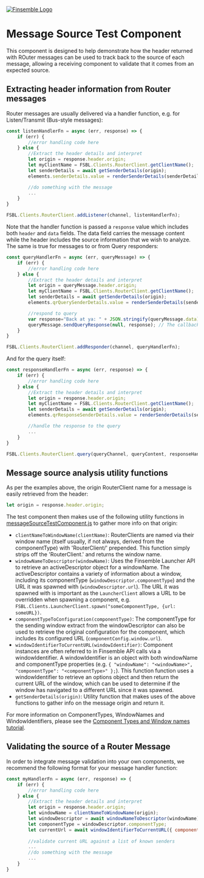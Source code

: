 [![Finsemble Logo](https://documentation.chartiq.com/finsemble/styles/img/Finsemble_Logo_Dark.svg)](https://documentation.chartiq.com/finsemble/)

# Message Source Test Component
This component is designed to help demonstrate how the header returned with ROuter messages can be used to track back to the source of each message, allowing a receiving component to validate that it comes from an expected source.

## Extracting header information from Router messages
Router messages are usually delivered via a handler function, e.g. for Listen/Transmit (Bus-style messages):

```javascript
const listenHandlerFn = async (err, response) => {
	if (err) {
		//error handling code here
	} else {
		//Extract the header details and interpret
		let origin = response.header.origin;
		let myClientName = FSBL.Clients.RouterClient.getClientName();
		let senderDetails = await getSenderDetails(origin);
		elements.senderDetails.value = renderSenderDetails(senderDetails, myClientName, response.header.lastClient);

		//do something with the message
		...
	}
}

FSBL.Clients.RouterClient.addListener(channel, listenHandlerFn);
```
Note that the handler function is passed a `response` value which includes both `header` and `data` fields. The data field carries the message content while the header includes the source information that we wish to analyze. The same is true for messages to or from Query responders:

```javascript
const queryHandlerFn = async (err, queryMessage) => {
	if (err) {
		//error handling code here
	} else {
		//Extract the header details and interpret
		let origin = queryMessage.header.origin;
		let myClientName = FSBL.Clients.RouterClient.getClientName();
		let senderDetails = await getSenderDetails(origin);
		elements.qrQuerySenderDetails.value = renderSenderDetails(senderDetails, myClientName, queryMessage.header.lastClient);

		//respond to query
		var response="Back at ya: " + JSON.stringify(queryMessage.data); // Responses can be objects or strings
		queryMessage.sendQueryResponse(null, response); // The callback must respond, else a timeout will occur on the querying client.
	}
}

FSBL.Clients.RouterClient.addResponder(channel, queryHandlerFn);
```

And for the query itself:
```javascript
const responseHandlerFn = async (err, response) => {
	if (err) {
		//error handling code here
	} else {
		//Extract the header details and interpret
		let origin = response.header.origin;
		let myClientName = FSBL.Clients.RouterClient.getClientName();
		let senderDetails = await getSenderDetails(origin);
		elements.qrResponseSenderDetails.value = renderSenderDetails(senderDetails, myClientName, response.header.lastClient);

		//handle the response to the query
		...
	}
}

FSBL.Clients.RouterClient.query(queryChannel, queryContent, responseHandlerFn);
```

## Message source analysis utility functions
As per the examples above, the origin RouterClient name for a message is easily retrieved from the header:
```javascript
let origin = response.header.origin;
```

The test component then makes use of the following utility functions in [messageSourceTestComponent.js](./messageSourceTestComponent.js) to gather more info on that origin:
- `clientNameToWindowName(clientName)`: 
RouterClients are named via their window name (itself usually, if not always, derived from the componentType) with 'RouterClient/' prepended. This function simply strips off the 'RouterClient.' and returns the window name.
- `windowNameToDescriptor(windowName)`: 
Uses the Finsemble Launcher API to retrieve an activeDescriptor object for a windowName. The activeDescriptor contains a variety of information about a window, including its componentType (`windowDescriptor.componentType`) and the URL it was spawned with (`windowDescriptor.url`). The URL it was spawned with is important as the `LauncherClient` allows a URL to be overridden when spawning a component, e.g. `FSBL.Clients.LauncherClient.spawn("someComponentType, {url: someURL})`. 
- `componentTypeToConfiguration(componentType)`: 
The componentType for the sending window extract from the windowDescriptor can also be used to retrieve the original configuration for the component, which includes its configured URL (`componentConfig.window.url`).
- `windowIdentifierToCurrentURL(windowIdentifier)`: 
Component instances are often referred to in Finsemble API calls via a windowIdentifier. A windowIdentifier is an object with both windowName and componentType properties (e.g. `{ "windowName": "<windowName>", "componentType": "<componentType>" };`). This function function uses a windowIdentifier to retrieve an options object and then return the current URL of the window, which can be used to determine if the window has navigated to a different URL since it was spawned. 
- `getSenderDetails(origin)`: 
Utility function that makes uses of the above functions to gather info on the message origin and return it.

For more information on ComponentTypes, WindowNames and WindowIdentifiers, please see the [Component Types and Window names tutorial](https://documentation.chartiq.com/finsemble/tutorial-ComponentTypesAndWindowNames.html).

## Validating the source of a Router Message
In order to integrate message validation into your own components, we recommend the following format for your message handler function:
```javascript
const myHandlerFn = async (err, response) => {
	if (err) {
		//error handling code here
	} else {
		//Extract the header details and interpret
		let origin = response.header.origin;
		let windowName = clientNameToWindowName(origin);
		let windowDescriptor = await windowNameToDescriptor(windowName);
		let componentType = windowDescriptor.componentType;
		let currentUrl = await windowIdentifierToCurrentURL({ componentType: componentType, windowName: windowName });
		
		//validate current URL against a list of known senders
		...
		//do something with the message
		...
	}
}
```